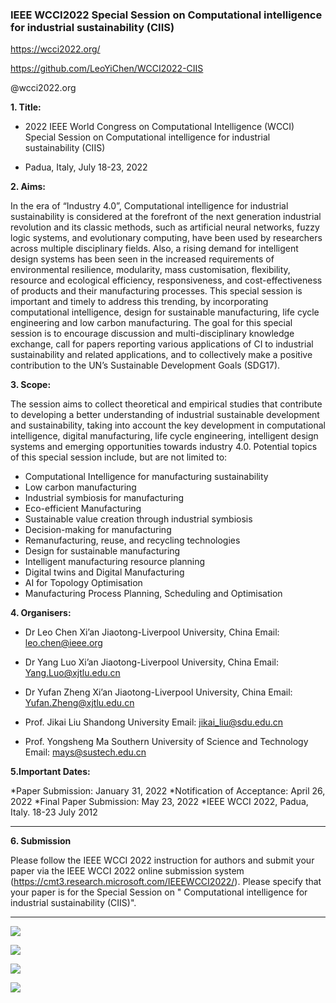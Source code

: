 
### IEEE WCCI2022 Special Session on Computational intelligence for industrial sustainability (CIIS)

https://wcci2022.org/

https://github.com/LeoYiChen/WCCI2022-CIIS

@wcci2022.org

**1. Title:**

* 2022 IEEE World Congress on Computational Intelligence (WCCI) Special Session on Computational intelligence for industrial sustainability (CIIS)

* Padua, Italy, July 18-23, 2022

**2. Aims:**

In the era of “Industry 4.0”, Computational intelligence for industrial sustainability is considered at the forefront of the next generation industrial revolution and its classic methods, such as artificial neural networks, fuzzy logic systems, and evolutionary computing, have been used by researchers across multiple disciplinary fields. 
Also, a rising demand for intelligent design systems has been seen in the increased requirements of environmental resilience, modularity, mass customisation, flexibility, resource and ecological efficiency, responsiveness, and cost-effectiveness of products and their manufacturing processes. 
This special session is important and timely to address this trending, by incorporating computational intelligence, design for sustainable manufacturing, life cycle engineering and low carbon manufacturing.
The goal for this special session is to encourage discussion and multi-disciplinary knowledge exchange, call for papers reporting various applications of CI to industrial sustainability and related applications, and to collectively make a positive contribution to the UN’s Sustainable Development Goals (SDG17).

**3. Scope:**

The session aims to collect theoretical and empirical studies that contribute to developing a better understanding of industrial sustainable development and sustainability, taking into account the key development in computational intelligence, digital manufacturing, life cycle engineering, intelligent design systems and emerging opportunities towards industry 4.0. Potential topics of this special session include, but are not limited to:
* Computational Intelligence for manufacturing sustainability
* Low carbon manufacturing
* Industrial symbiosis for manufacturing 
* Eco-efficient Manufacturing
* Sustainable value creation through industrial symbiosis
* Decision-making for manufacturing
* Remanufacturing, reuse, and recycling technologies
* Design for sustainable manufacturing 
* Intelligent manufacturing resource planning 
* Digital twins and Digital Manufacturing
* AI for Topology Optimisation
* Manufacturing Process Planning, Scheduling and Optimisation

**4. Organisers:**

* Dr Leo Chen
Xi’an Jiaotong-Liverpool University, China
Email: leo.chen@ieee.org

* Dr Yang Luo 
Xi’an Jiaotong-Liverpool University, China
Email: Yang.Luo@xjtlu.edu.cn

* Dr Yufan Zheng
Xi’an Jiaotong-Liverpool University, China
Email: Yufan.Zheng@xjtlu.edu.cn

* Prof. Jikai Liu
Shandong University
Email: jikai_liu@sdu.edu.cn

* Prof. Yongsheng Ma
Southern University of Science and Technology
Email: mays@sustech.edu.cn


**5.Important Dates:**

*Paper Submission: January 31, 2022
*Notification of Acceptance: April 26, 2022
*Final Paper Submission: May 23, 2022
*IEEE WCCI 2022, Padua, Italy. 18-23 July 2012

***

**6. Submission**

Please follow the IEEE WCCI 2022 instruction for authors and submit your paper via the IEEE WCCI 2022 online submission system (https://cmt3.research.microsoft.com/IEEEWCCI2022/). Please specify that your paper is for the Special Session on " Computational intelligence for industrial sustainability (CIIS)".

***
![](https://github.com/LeoYiChen/WCCI2022-CIIS/blob/mfile20180723/WCCI2022-padua-logo.png)

![](https://github.com/LeoYiChen/WCCI2022-CIIS/blob/mfile20180723/IEEE-IET.jpg)

![](https://github.com/LeoYiChen/WCCI2022-CIIS/blob/mfile20180723/IEEE-IET.jpg)

![](https://github.com/LeoYiChen/WCCI2022-CIIS/blob/mfile20180723/galileo-galilei.jpg)




